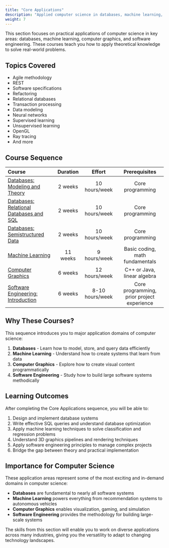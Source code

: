 ```yaml
---
title: "Core Applications"
description: "Applied computer science in databases, machine learning, and graphics"
weight: 7
---
```


This section focuses on practical applications of computer science in key areas: databases, machine learning, computer graphics, and software engineering. These courses teach you how to apply theoretical knowledge to solve real-world problems.

## Topics Covered

- Agile methodology
- REST
- Software specifications
- Refactoring
- Relational databases
- Transaction processing
- Data modeling
- Neural networks
- Supervised learning
- Unsupervised learning
- OpenGL
- Ray tracing
- And more

## Course Sequence

| Course | Duration | Effort | Prerequisites |
| :--- | :---: | :---: | :---: |
| [Databases: Modeling and Theory](https://www.edx.org/course/modeling-and-theory) | 2 weeks | 10 hours/week | Core programming |
| [Databases: Relational Databases and SQL](https://www.edx.org/course/databases-5-sql) | 2 weeks | 10 hours/week | Core programming |
| [Databases: Semistructured Data](https://www.edx.org/course/semistructured-data) | 2 weeks | 10 hours/week | Core programming |
| [Machine Learning](https://www.coursera.org/specializations/machine-learning-introduction) | 11 weeks | 9 hours/week | Basic coding, math fundamentals |
| [Computer Graphics](https://www.edx.org/course/computer-graphics-2) | 6 weeks | 12 hours/week | C++ or Java, linear algebra |
| [Software Engineering: Introduction](https://www.edx.org/learn/software-engineering/university-of-british-columbia-software-engineering-introduction) | 6 weeks | 8-10 hours/week | Core programming, prior project experience |

## Why These Courses?

This sequence introduces you to major application domains of computer science:

1. **Databases** - Learn how to model, store, and query data efficiently
2. **Machine Learning** - Understand how to create systems that learn from data
3. **Computer Graphics** - Explore how to create visual content programmatically
4. **Software Engineering** - Study how to build large software systems methodically

## Learning Outcomes

After completing the Core Applications sequence, you will be able to:

1. Design and implement database systems
2. Write effective SQL queries and understand database optimization
3. Apply machine learning techniques to solve classification and regression problems
4. Understand 3D graphics pipelines and rendering techniques
5. Apply software engineering principles to manage complex projects
6. Bridge the gap between theory and practical implementation

## Importance for Computer Science

These application areas represent some of the most exciting and in-demand domains in computer science:

- **Databases** are fundamental to nearly all software systems
- **Machine Learning** powers everything from recommendation systems to autonomous vehicles
- **Computer Graphics** enables visualization, gaming, and simulation
- **Software Engineering** provides the methodology for building large-scale systems

The skills from this section will enable you to work on diverse applications across many industries, giving you the versatility to adapt to changing technology landscapes. 